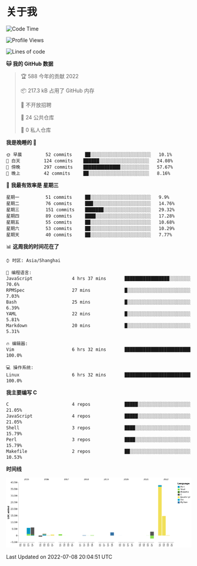 # 关于我

<!--START_SECTION:waka-->
![Code Time](http://img.shields.io/badge/Code%20Time-0%20secs-blue)

![Profile Views](http://img.shields.io/badge/%E4%B8%AA%E4%BA%BA%E5%B0%81%E9%9D%A2%E8%A7%82%E7%9C%8B%E6%AC%A1%E6%95%B0-18-blue)

![Lines of code](https://img.shields.io/badge/%E4%BB%8E%E3%80%8C%E4%BD%A0%E5%A5%BD%E4%B8%96%E7%95%8C%E3%80%8D%E6%88%91%E5%B7%B2%E7%BB%8F%E5%86%99%E4%BA%86-71%20Thousand%20%E8%A1%8C%E4%BB%A3%E7%A0%81-blue)

**🐱 我的 GitHub 数据** 

> 🏆 588 今年的贡献 2022
 > 
> 📦 217.3 kB 占用了 GitHub 内存 
 > 
> 🚫 不开放招聘
 > 
> 📜 24 公共仓库 
 > 
> 🔑 0 私人仓库  
 > 
**我是晚睡的 🦉** 

```text
🌞 早晨         52 commits     ██░░░░░░░░░░░░░░░░░░░░░░░   10.1% 
🌆 白天         124 commits    ██████░░░░░░░░░░░░░░░░░░░   24.08% 
🌃 傍晚         297 commits    ██████████████░░░░░░░░░░░   57.67% 
🌙 晚上         42 commits     ██░░░░░░░░░░░░░░░░░░░░░░░   8.16%

```
📅 **我最有效率是 星期三** 

```text
星期一          51 commits     ██░░░░░░░░░░░░░░░░░░░░░░░   9.9% 
星期二          76 commits     ███░░░░░░░░░░░░░░░░░░░░░░   14.76% 
星期三          151 commits    ███████░░░░░░░░░░░░░░░░░░   29.32% 
星期四          89 commits     ████░░░░░░░░░░░░░░░░░░░░░   17.28% 
星期五          55 commits     ██░░░░░░░░░░░░░░░░░░░░░░░   10.68% 
星期六          53 commits     ██░░░░░░░░░░░░░░░░░░░░░░░   10.29% 
星期天          40 commits     ██░░░░░░░░░░░░░░░░░░░░░░░   7.77%

```


📊 **这周我的时间花在了** 

```text
⌚︎ 时区: Asia/Shanghai

💬 编程语言: 
JavaScript               4 hrs 37 mins       █████████████████░░░░░░░░   70.6% 
RPMSpec                  27 mins             █░░░░░░░░░░░░░░░░░░░░░░░░   7.03% 
Bash                     25 mins             █░░░░░░░░░░░░░░░░░░░░░░░░   6.39% 
YAML                     22 mins             █░░░░░░░░░░░░░░░░░░░░░░░░   5.81% 
Markdown                 20 mins             █░░░░░░░░░░░░░░░░░░░░░░░░   5.31%

🔥 编辑器: 
Vim                      6 hrs 32 mins       █████████████████████████   100.0%

💻 操作系统: 
Linux                    6 hrs 32 mins       █████████████████████████   100.0%

```

**我主要编写 C** 

```text
C                        4 repos             █████░░░░░░░░░░░░░░░░░░░░   21.05% 
JavaScript               4 repos             █████░░░░░░░░░░░░░░░░░░░░   21.05% 
Shell                    3 repos             ████░░░░░░░░░░░░░░░░░░░░░   15.79% 
Perl                     3 repos             ████░░░░░░░░░░░░░░░░░░░░░   15.79% 
Makefile                 2 repos             ██░░░░░░░░░░░░░░░░░░░░░░░   10.53%

```


**时间线**

![Chart not found](https://raw.githubusercontent.com/Arondight/Arondight/master/charts/bar_graph.png) 


 Last Updated on 2022-07-08 20:04:51 UTC
<!--END_SECTION:waka-->
